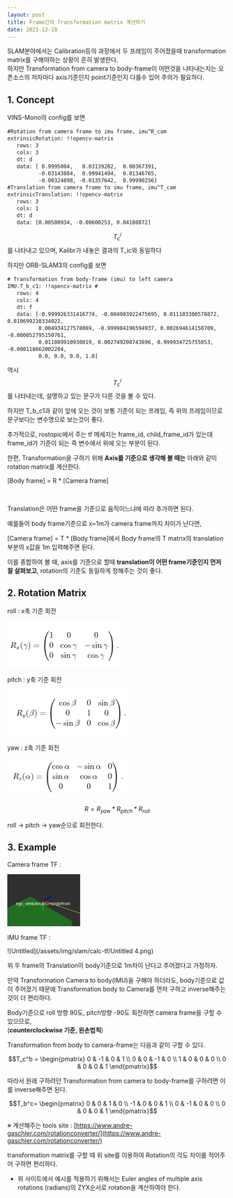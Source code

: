 ```yaml
---
layout: post
title: Frame간의 Transformation matrix 계산하기
date: 2021-12-18
---
```

SLAM분야에서는 Calibration등의 과정에서 두 프레임이 주어졌을때 transformation matrix를 구해야하는 상황이 흔히 발생한다.    
하지만 Transformation from camera to body-frame이 어떤것을 나타내는지는 오픈소스의 저자마다 axis기준인지 point기준인지 다를수 있어 주의가 필요하다.    

## 1. Concept

VINS-Mono의 config를 보면

```
#Rotation from camera frame to imu frame, imu^R_cam
extrinsicRotation: !!opencv-matrix
   rows: 3
   cols: 3
   dt: d
   data: [ 0.9995004,   0.03139202,  0.00367391,
          -0.03143884,  0.99941494,  0.01346765,
          -0.00324898, -0.01357642,  0.99990256]
#Translation from camera frame to imu frame, imu^T_cam
extrinsicTranslation: !!opencv-matrix
   rows: 3
   cols: 1
   dt: d
   data: [0.00500934, -0.00600253, 0.04180872]
```

$$T^i_c$$를 나타내고 있으며, Kalibr가 내놓은 결과의 T_ic와 동일하다

하지만 ORB-SLAM3의 config를 보면 

```
# Transformation from body-frame (imu) to left camera 
IMU.T_b_c1: !!opencv-matrix # 
   rows: 4
   cols: 4
   dt: f
   data: [-0.999926331416774, -0.004903922475695, 0.011103300578872, 0.010699210334022,
          0.004934127578069, -0.999984196594937, 0.002694614150709, -0.000052795150761,
          0.011089910930019, 0.002749200743896, 0.999934725755053, -0.000118662002204,
          0.0, 0.0, 0.0, 1.0]
```

역시 $$T^i_c$$를 나타내는데, 설명하고 있는 문구가 다른 것을 볼 수 있다. 

하지만 T_b_c1과 같이 앞에 오는 것이 보통 기준이 되는 프레임, 즉 위의 프레임이므로 문구보다는 변수명으로 보는것이 좋다.

추가적으로, rostopic에서 주는 tf 메세지는 frame_id, child_frame_id가 있는데 frame_id가 기준이 되는 즉 변수에서 위에 오는 부분이 된다.

한편, Transformation을 구하기 위해 **Axis를 기준으로 생각해 볼 때는** 아래와 같이 rotation matrix를 계산한다.

[Body frame] = R * [Camera frame]    

<br/>

Translation은 어떤 frame을 기준으로 움직이느냐에 따라 추가하면 된다.

예를들어 body frame기준으로 x=1m가 camera frame까지 차이가 난다면,

[Camera frame] = T * [Body frame]에서 Body frame의 T matrix의 translation 부분의 x값을 1m 입력해주면 된다.

이를 종합하여 볼 때, axis를 기준으로 할때 **translation이 어떤 frame기준인지 먼저 잘 살펴보고**, rotation의 기준도 동일하게 정해주는 것이 좋다.

## 2. Rotation Matrix

roll : x축 기준 회전

![Untitled](/assets/img/slam/calc-tf/Untitled.png)

pitch : y축 기준 회전

![Untitled](/assets/img/slam/calc-tf/Untitled1.png)

yaw : z축 기준 회전 

![Untitled](/assets/img/slam/calc-tf/Untitled2.png)

$$R = R_{yaw} * R_{pitch} * R_{roll}$$

roll → pitch → yaw순으로 회전한다.

## 3. Example

Camera frame TF :

![Untitled](/assets/img/slam/calc-tf/Untitled3.png)

IMU frame TF :

![Untitled](/assets/img/slam/calc-tf/Untitled 4.png)

위 두 frame의 Translation이 body기준으로 1m차이 난다고 주어졌다고 가정하자.

만약 Transformation Camera to body(IMU)을 구해야 하더라도, body기준으로 값이 주어졌기 때문에 Transformation body to Camera를 먼저 구하고 inverse해주는 것이 더 편리하다.

Body기준으로 roll 방향 90도, pitch방향 -90도 회전하면 camera frame을 구할 수 있으므로,    
(**counterclockwise 기준, 왼손법칙**)

Transformation from body to camera-frame는 다음과 같이 구할 수 있다. 

$$T_c^b = \begin{pmatrix} 0 & -1 & 0 & 1 \\ 0 & 0 & -1 & 0  \\ 1 & 0 & 0 & 0  \\ 0 & 0 & 0 & 1 \end{pmatrix}$$ 

따라서 원래 구하려던 Transformation from camera to body-frame를 구하려면 이를 inverse해주면 된다.

$$T_b^c= \begin{pmatrix} 0 & 0 & 1 & 0 \\ -1 & 0 & 0 & 1  \\ 0 & -1 & 0 & 0  \\ 0 & 0 & 0 & 1 \end{pmatrix}$$

※ 계산해주는 tools site : [https://www.andre-gaschler.com/rotationconverter/](https://www.andre-gaschler.com/rotationconverter/)

transformation matrix를 구할 때 위 site를 이용하여 Rotation의 각도 차이를 적어주어 구하면 편리하다.

- 위 사이트에서 예시를 적용하기 위해서는 Euler angles of multiple axis rotations (radians)의 ZYX순서로 rotation을 계산하여야 한다.
